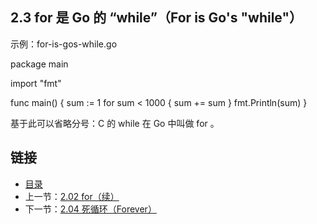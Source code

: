 ## 2.3 for 是 Go 的 “while”（For is Go's "while"）

示例：for-is-gos-while.go

  package main

  import "fmt"

  func main() {
    sum := 1
    for sum < 1000 {
      sum += sum
    }
    fmt.Println(sum)
  }

基于此可以省略分号：C 的 while 在 Go 中叫做 for 。

## 链接
* [目录](https://github.com/gnefiy/go-zh/blob/master/tour/directory.md)
* 上一节：[2.02 for（续）](https://github.com/gnefiy/go-zh/blob/master/tour/02.02.md)
* 下一节：[2.04 死循环（Forever）](https://github.com/gnefiy/go-zh/blob/master/tour/02.04.md)

